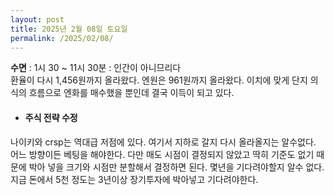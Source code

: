 ```yaml
---
layout: post
title: 2025년 2월 08일 토요일
permalink: /2025/02/08/
---
```

**수면** : 1시 30 ~ 11시 30분 : 인간이 아니므리다<br/>
환율이 다시 1,456원까지 올라왔다. 엔원은 961원까지 올라왔다. 이치에 맞게 단지 의식의 흐름으로 엔화를 매수했을 뿐인데 결국 이득이 되고 있다.<br/>
* #### 주식 전략 수정<br/>
나이키와 crsp는 역대급 저점에 있다. 여기서 지하로 갈지 다시 올라올지는 알수없다. 어느 방향이든 베팅을 해야한다. 다만 매도 시점이 결정되지 않았고 딱히 기준도 없기 때문에 박아 넣을 크기와 시점만 분할해서 결정하면 된다. 몇년을 기다려야할지 알수 없다. 지금 돈에서 5천 정도는 3년이상 장기투자에 박아넣고 기다려야한다.